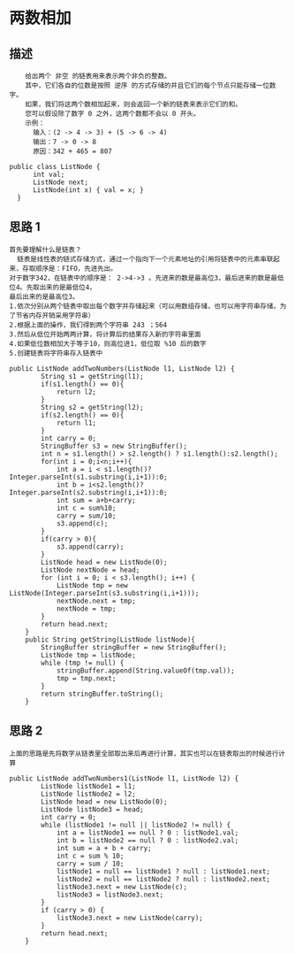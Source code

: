 # 两数相加
## 描述
```
    给出两个 非空 的链表用来表示两个非负的整数。
    其中，它们各自的位数是按照 逆序 的方式存储的并且它们的每个节点只能存储一位数字。
    如果，我们将这两个数相加起来，则会返回一个新的链表来表示它们的和。
    您可以假设除了数字 0 之外，这两个数都不会以 0 开头。
    示例：
      输入：(2 -> 4 -> 3) + (5 -> 6 -> 4)
      输出：7 -> 0 -> 8
      原因：342 + 465 = 807
```
```
public class ListNode {
      int val;
      ListNode next;
      ListNode(int x) { val = x; }
  }
```
## 思路 1
    首先要理解什么是链表？
      链表是线性表的链式存储方式，通过一个指向下一个元素地址的引用将链表中的元素串联起来，存取顺序是：FIFO，先进先出。
    对于数字342，在链表中的顺序是： 2->4->3 。先进来的数是最高位3，最后进来的数是最低位4。先取出来的是最低位4，
    最后出来的是最高位3。
    1.依次分别从两个链表中取出每个数字并存储起来（可以用数组存储，也可以用字符串存储，为了节省内存开销采用字符串）
    2.根据上面的操作，我们得到两个字符串 243 ；564
    3.然后从低位开始两两计算，将计算后的结果存入新的字符串里面
    4.如果低位数相加大于等于10，则高位进1，低位取 %10 后的数字
    5.创建链表将字符串存入链表中
```
public ListNode addTwoNumbers(ListNode l1, ListNode l2) {
        String s1 = getString(l1);
        if(s1.length() == 0){
            return l2;
        }
        String s2 = getString(l2);
        if(s2.length() == 0){
            return l1;
        }
        int carry = 0;
        StringBuffer s3 = new StringBuffer();
        int n = s1.length() > s2.length() ? s1.length():s2.length();
        for(int i = 0;i<n;i++){
            int a = i < s1.length()?Integer.parseInt(s1.substring(i,i+1)):0;
            int b = i<s2.length()?Integer.parseInt(s2.substring(i,i+1)):0;
            int sum = a+b+carry;
            int c = sum%10;
            carry = sum/10;
            s3.append(c);
        }
        if(carry > 0){
            s3.append(carry);
        }
        ListNode head = new ListNode(0);
        ListNode nextNode = head;
        for (int i = 0; i < s3.length(); i++) {
            ListNode tmp = new ListNode(Integer.parseInt(s3.substring(i,i+1)));
            nextNode.next = tmp;
            nextNode = tmp;
        }
        return head.next;
    }
    public String getString(ListNode listNode){
        StringBuffer stringBuffer = new StringBuffer();
        ListNode tmp = listNode;
        while (tmp != null) {
            stringBuffer.append(String.valueOf(tmp.val));
            tmp = tmp.next;
        }
        return stringBuffer.toString();
    }
```
## 思路 2
    上面的思路是先将数字从链表里全部取出来后再进行计算，其实也可以在链表取出的时候进行计算
```
public ListNode addTwoNumbers1(ListNode l1, ListNode l2) {
        ListNode listNode1 = l1;
        ListNode listNode2 = l2;
        ListNode head = new ListNode(0);
        ListNode listNode3 = head;
        int carry = 0;
        while (listNode1 != null || listNode2 != null) {
            int a = listNode1 == null ? 0 : listNode1.val;
            int b = listNode2 == null ? 0 : listNode2.val;
            int sum = a + b + carry;
            int c = sum % 10;
            carry = sum / 10;
            listNode1 = null == listNode1 ? null : listNode1.next;
            listNode2 = null == listNode2 ? null : listNode2.next;
            listNode3.next = new ListNode(c);
            listNode3 = listNode3.next;
        }
        if (carry > 0) {
            listNode3.next = new ListNode(carry);
        }
        return head.next;
    }
```
        
        
        
                